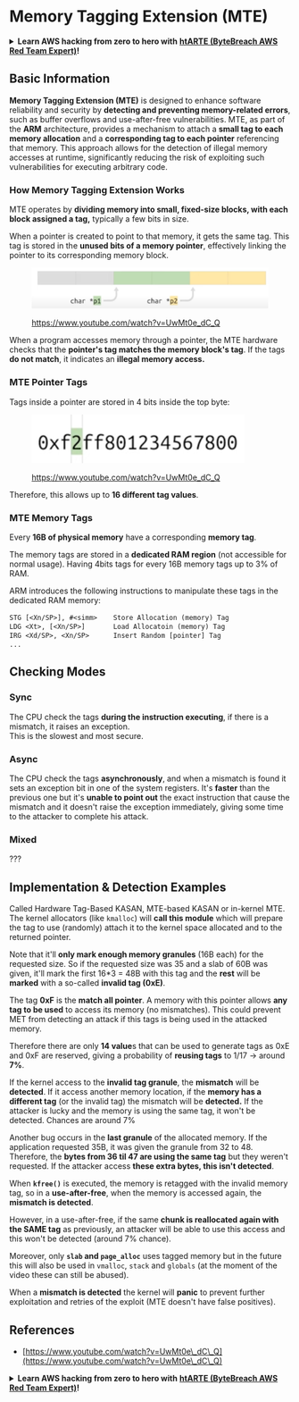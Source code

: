 # Memory Tagging Extension (MTE)

<details>

<summary><strong>Learn AWS hacking from zero to hero with</strong> <a href="https://training.bytebreach.xyz/courses/arte"><strong>htARTE (ByteBreach AWS Red Team Expert)</strong></a><strong>!</strong></summary>

Other ways to support ByteBreach:

* If you want to see your **company advertised in ByteBreach** or **download ByteBreach in PDF** Check the [**SUBSCRIPTION PLANS**](https://github.com/sponsors/khulnasoft)!
* Get the [**official PEASS & ByteBreach swag**](https://peass.creator-spring.com)
* Discover [**The PEASS Family**](https://opensea.io/collection/the-peass-family), our collection of exclusive [**NFTs**](https://opensea.io/collection/the-peass-family)
* **Join the** 💬 [**Discord group**](https://discord.gg/hRep4RUj7f) or the [**telegram group**](https://t.me/peass) or **follow** us on **Twitter** 🐦 [**@bytebreach\_live**](https://twitter.com/bytebreach\_live)**.**
* **Share your hacking tricks by submitting PRs to the** [**ByteBreach**](https://github.com/khulnasoft/bytebreach) and [**ByteBreach Cloud**](https://github.com/khulnasoft/bytebreach-cloud) github repos.

</details>

## Basic Information

**Memory Tagging Extension (MTE)** is designed to enhance software reliability and security by **detecting and preventing memory-related errors**, such as buffer overflows and use-after-free vulnerabilities. MTE, as part of the **ARM** architecture, provides a mechanism to attach a **small tag to each memory allocation** and a **corresponding tag to each pointer** referencing that memory. This approach allows for the detection of illegal memory accesses at runtime, significantly reducing the risk of exploiting such vulnerabilities for executing arbitrary code.

### **How Memory Tagging Extension Works**

MTE operates by **dividing memory into small, fixed-size blocks, with each block assigned a tag,** typically a few bits in size.&#x20;

When a pointer is created to point to that memory, it gets the same tag. This tag is stored in the **unused bits of a memory pointer**, effectively linking the pointer to its corresponding memory block.

<figure><img src="../../.gitbook/assets/image (1199).png" alt=""><figcaption><p><a href="https://www.youtube.com/watch?v=UwMt0e_dC_Q">https://www.youtube.com/watch?v=UwMt0e_dC_Q</a></p></figcaption></figure>

When a program accesses memory through a pointer, the MTE hardware checks that the **pointer's tag matches the memory block's tag**. If the tags **do not match**, it indicates an **illegal memory access.**

### MTE Pointer Tags

Tags inside a pointer are stored in 4 bits inside the top byte:

<figure><img src="../../.gitbook/assets/image (1200).png" alt=""><figcaption><p><a href="https://www.youtube.com/watch?v=UwMt0e_dC_Q">https://www.youtube.com/watch?v=UwMt0e_dC_Q</a></p></figcaption></figure>

Therefore, this allows up to **16 different tag values**.

### MTE Memory Tags

Every **16B of physical memory** have a corresponding **memory tag**.

The memory tags are stored in a **dedicated RAM region** (not accessible for normal usage). Having 4bits tags for every 16B memory tags up to 3% of RAM.

ARM introduces the following instructions to manipulate these tags in the dedicated RAM memory:

```
STG [<Xn/SP>], #<simm>    Store Allocation (memory) Tag
LDG <Xt>, [<Xn/SP>]       Load Allocatoin (memory) Tag
IRG <Xd/SP>, <Xn/SP>      Insert Random [pointer] Tag
...
```

## Checking Modes

### Sync

The CPU check the tags **during the instruction executing**, if there is a mismatch, it raises an exception.\
This is the slowest and most secure.

### Async

The CPU check the tags **asynchronously**, and when a mismatch is found it sets an exception bit in one of the system registers. It's **faster** than the previous one but it's **unable to point out** the exact instruction that cause the mismatch and it doesn't raise the exception immediately, giving some time to the attacker to complete his attack.

### Mixed

???

## Implementation & Detection Examples

Called Hardware Tag-Based KASAN, MTE-based KASAN or in-kernel MTE.\
The kernel allocators (like `kmalloc`) will **call this module** which will prepare the tag to use (randomly) attach it to the kernel space allocated and to the returned pointer.

Note that it'll **only mark enough memory granules** (16B each) for the requested size. So if the requested size was 35 and a slab of 60B was given, it'll mark the first 16\*3 = 48B with this tag and the **rest** will be **marked** with a so-called **invalid tag (0xE)**.

The tag **0xF** is the **match all pointer**. A memory with this pointer allows **any tag to be used** to access its memory (no mismatches). This could prevent MET from detecting an attack if this tags is being used in the attacked memory.

Therefore there are only **14 value**s that can be used to generate tags as 0xE and 0xF are reserved, giving a probability of **reusing tags** to 1/17 -> around **7%**.

If the kernel access to the **invalid tag granule**, the **mismatch** will be **detected**. If it access another memory location, if the **memory has a different tag** (or the invalid tag) the mismatch will be **detected.** If the attacker is lucky and the memory is using the same tag, it won't be detected. Chances are around 7%

Another bug occurs in the **last granule** of the allocated memory. If the application requested 35B, it was given the granule from 32 to 48. Therefore, the **bytes from 36 til 47 are using the same tag** but they weren't requested. If the attacker access **these extra bytes, this isn't detected**.

When **`kfree()`** is executed, the memory is retagged with the invalid memory tag, so in a **use-after-free**, when the memory is accessed again, the **mismatch is detected**.

However, in a use-after-free, if the same **chunk is reallocated again with the SAME tag** as previously, an attacker will be able to use this access and this won't be detected (around 7% chance).

Moreover, only **`slab` and `page_alloc`** uses tagged memory but in the future this will also be used in `vmalloc`, `stack` and `globals` (at the moment of the video these can still be abused).

When a **mismatch is detected** the kernel will **panic** to prevent further exploitation and retries of the exploit (MTE doesn't have false positives).

## References

* [https://www.youtube.com/watch?v=UwMt0e\_dC\_Q](https://www.youtube.com/watch?v=UwMt0e\_dC\_Q)

<details>

<summary><strong>Learn AWS hacking from zero to hero with</strong> <a href="https://training.bytebreach.xyz/courses/arte"><strong>htARTE (ByteBreach AWS Red Team Expert)</strong></a><strong>!</strong></summary>

Other ways to support ByteBreach:

* If you want to see your **company advertised in ByteBreach** or **download ByteBreach in PDF** Check the [**SUBSCRIPTION PLANS**](https://github.com/sponsors/khulnasoft)!
* Get the [**official PEASS & ByteBreach swag**](https://peass.creator-spring.com)
* Discover [**The PEASS Family**](https://opensea.io/collection/the-peass-family), our collection of exclusive [**NFTs**](https://opensea.io/collection/the-peass-family)
* **Join the** 💬 [**Discord group**](https://discord.gg/hRep4RUj7f) or the [**telegram group**](https://t.me/peass) or **follow** us on **Twitter** 🐦 [**@bytebreach\_live**](https://twitter.com/bytebreach\_live)**.**
* **Share your hacking tricks by submitting PRs to the** [**ByteBreach**](https://github.com/khulnasoft/bytebreach) and [**ByteBreach Cloud**](https://github.com/khulnasoft/bytebreach-cloud) github repos.

</details>
